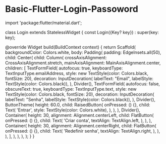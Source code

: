 # Basic-Flutter-Login-Passoword
import 'package:flutter/material.dart';

class Login extends StatelessWidget {
  const Login({Key? key}) : super(key: key);

  @override
  Widget build(BuildContext context) {
    return Scaffold(
      backgroundColor: Colors.white,
      body: Padding(
        padding: EdgeInsets.all(50),
        child: Center(
          child: Column(
            crossAxisAlignment: CrossAxisAlignment.stretch,
            mainAxisAlignment: MainAxisAlignment.center,
            children: <Widget>[
              TextFormField(
                autofocus: true,
                keyboardType: TextInputType.emailAddress,
                style: new TextStyle(color: Colors.black, fontSize: 20),
                decoration: InputDecoration(
                    labelText: "Email",
                    labelStyle: TextStyle(color: Colors.black)),
              ),
              Divider(),
              TextFormField(
                autofocus: false,
                obscureText: true,
                keyboardType: TextInputType.text,
                style: new TextStyle(color: Colors.black, fontSize: 20),
                decoration: InputDecoration(
                    labelText: "Senha",
                    labelStyle: TextStyle(color: Colors.black)),
              ),
              Divider(),
              ButtonTheme(
                height: 60.0,
                child: RaisedButton(
                  onPressed: () {},
                  child: Text(
                    'Entrar',
                    style: TextStyle(color: Colors.white),
                  ),
                ),
              ),
              Divider(),
              Container(
                height: 30,
                alignment: Alignment.centerLeft,
                child: FlatButton(
                  onPressed: () {},
                  child: Text(
                    'Criar conta',
                    textAlign: TextAlign.left,
                  ),
                ),
              ),
              Container(
                height: 30,
                alignment: Alignment.centerRight,
                child: FlatButton(
                  onPressed: () {},
                  child: Text(
                    'Redefinir senha',
                    textAlign: TextAlign.right,
                  ),
                ),
              ),
            ],
          ),
        ),
      ),
    );
  }
}
